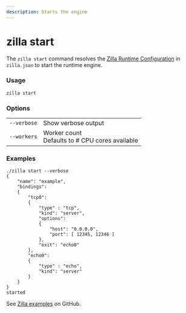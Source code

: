 ```yaml
---
description: Starts the engine
---
```


# zilla start

The `zilla start` command resolves the [Zilla Runtime Configuration](/reference/zilla.yaml/README.md) in `zilla.json` to start the runtime engine.

### Usage

```bash:no-line-numbers
zilla start
```

### Options

|              |                                                          |
| ------------ | -------------------------------------------------------- |
| `--verbose`  | Show verbose output                                      |
| `--workers`  | Worker count<br>Defaults to # CPU cores available        |

### Examples

```bash:no-line-numbers
./zilla start --verbose
{
    "name": "example",
    "bindings":
    {
        "tcp0":
        {
            "type" : "tcp",
            "kind": "server",
            "options":
            {
                "host": "0.0.0.0",
                "port": [ 12345, 12346 ]
            },
            "exit": "echo0"
        },
        "echo0":
        {
            "type" : "echo",
            "kind": "server"
        }
    }
}
started
```

See [Zilla examples](https://github.com/aklivity/zilla-examples) on GitHub.
